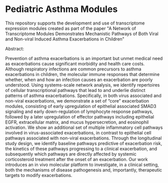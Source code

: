 # Pediatric Asthma Modules

This repository supports the development and use of transcriptome expression modules created as part of the paper
  "A Network of Transcriptome Modules Demonstrates Mechanistic Pathways of Both Viral and Non-viral Induced Asthma Exacerbations in Children"
  
Abstract:

Prevention of asthma exacerbations is an important but unmet medical need as exacerbations cause significant morbidity and health care costs. Although respiratory infections are common precursors to asthma exacerbations in children, the molecular immune responses that determine whether, when and how an infection causes an exacerbation are poorly understood. Using systems-scale network analysis, we identify repertoires of cellular transcriptional pathways that lead to and underlie distinct patterns of asthma exacerbations. Specifically, in both virus associated and non-viral exacerbations, we demonstrate a set of “core” exacerbation modules, consisting of early upregulation of epithelial associated SMAD3 signaling and early down-regulation of lymphocyte response pathways, followed by a later upregulation of effector pathways including epithelial EGFR, extracellular matrix, and mucus hypersecretion, and eosinophil activation. We show an additional set of multiple inflammatory cell pathways involved in virus-associated exacerbations, in contrast to epithelial cell pathways associated with non-viral exacerbations. Through the longitudinal study design, we identify baseline pathways predictive of exacerbation risk, the kinetics of these pathways progressing to a clinical exacerbation, and subsequently which pathways are directly affected by systemic corticosteroid treatment after the onset of an exacerbation. Our work introduces an in vivo molecular platform to investigate, in a clinical setting, both the mechanisms of disease pathogenesis and, importantly, therapeutic targets to modify exacerbations.
